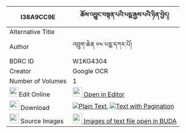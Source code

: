 |I38A9CC9E|ཆོས་འབྱུང་བསྟན་པའི་པདྨ་རྒྱས་པའི་ཉིན་བྱེད། 
| --- | --- 
|Alternative Title |
|Author| འབྲུག་ཆེན ༠༤་པདྨ་དཀར་པོ།
|BDRC ID | W1KG4304
|Creator | Google OCR
|Number of Volumes| 1
|<img width="25" src="https://img.icons8.com/color/25/000000/edit-property.png">Edit Online| [<img width="25" src="https://avatars.githubusercontent.com/u/45091458?s=200&v=4"> Open in Editor](http://editor.openpecha.org/I38A9CC9E)
|<img width="25" src="https://img.icons8.com/fluent/48/000000/download-2.png"/>  Download | [![](https://img.icons8.com/color/20/000000/txt.png)Plain Text](https://github.com/Openpecha/I38A9CC9E/releases/download/v1/chojung_tenpa_i_pema_gyepa_i_n_plain_I38A9CC9E.zip), [![](https://img.icons8.com/color/20/000000/txt.png)Text with Pagination](https://github.com/Openpecha/I38A9CC9E/releases/download/v1/chojung_tenpa_i_pema_gyepa_i_n_pages_I38A9CC9E.zip)
|<img width="25" src="https://img.icons8.com/plasticine/100/000000/pictures-folder.png"/>  Source Images | [<img width="25" src="https://library.bdrc.io/icons/BUDA-small.svg"> Images of text file open in BUDA](https://library.bdrc.io/show/bdr:W1KG4304)